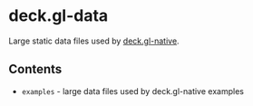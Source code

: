 # deck.gl-data

Large static data files used by [deck.gl-native](https://github.com/UnfoldedInc/deck.gl-native).

## Contents

* `examples` - large data files used by deck.gl-native examples
